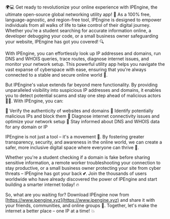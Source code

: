 🌍💻 Get ready to revolutionize your online experience with IPEngine, the ultimate open-source global networking utility app! 🚀 As a 100% free, language-agnostic, and region-free tool, IPEngine is designed to empower individuals from all walks of life to take control of their digital journey. Whether you're a student searching for accurate information online, a developer debugging your code, or a small business owner safeguarding your website, IPEngine has got you covered! 🔍

With IPEngine, you can effortlessly look up IP addresses and domains, run DNS and WHOIS queries, trace routes, diagnose internet issues, and monitor your network setup. This powerful utility app helps you navigate the vast expanse of cyberspace with ease, ensuring that you're always connected to a stable and secure online world 📡.

But IPEngine's value extends far beyond mere functionality. By providing unparalleled visibility into suspicious IP addresses and domains, it enables you to detect potential scams and stay one step ahead of malicious actors 👮‍♂️. With IPEngine, you can:

🔹 Verify the authenticity of websites and domains
🔹 Identify potentially malicious IPs and block them
🔹 Diagnose internet connectivity issues and optimize your network setup
🔹 Stay informed about DNS and WHOIS data for any domain or IP

IPEngine is not just a tool – it's a movement 💪. By fostering greater transparency, security, and awareness in the online world, we can create a safer, more inclusive digital space where everyone can thrive 🌟.

Whether you're a student checking if a domain is fake before sharing sensitive information, a remote worker troubleshooting your connection to stay productive, or a small business owner protecting your site from cyber threats – IPEngine has got your back 💕. Join the thousands of users worldwide who have already discovered the power of IPEngine and start building a smarter internet today! 🔥

So, what are you waiting for? Download IPEngine now from [https://www.ipengine.xyz](https://www.ipengine.xyz) and share it with your friends, communities, and online groups 🤩. Together, let's make the internet a better place – one IP at a time! 💥
